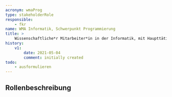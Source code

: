 ```yaml
---
acronym: wmaProg
type: stakeholderRole
responsible: 
    - fkr
name: WMA Informatik, Schwerpunkt Programmierung
title: >
    Wissenschaftliche*r Mitarbeiter*in in der Informatik, mit Haupttätigkeitsfeld in der Lehre (Programmieren)
history:
    v1:
        date: 2021-05-04
        comment: initially created
todo: 
    - ausformulieren                    
---
```


## Rollenbeschreibung